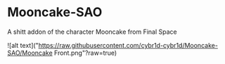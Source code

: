 # Mooncake-SAO
A shitt addon of the character Mooncake from Final Space

![alt text]("https://raw.githubusercontent.com/cybr1d-cybr1d/Mooncake-SAO/Mooncake Front.png"?raw=true)
